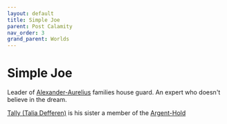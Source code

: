 ```yaml
---
layout: default
title: Simple Joe
parent: Post Calamity
nav_order: 3
grand_parent: Worlds
---
```

# Simple Joe
Leader of [Alexander-Aurelius](Alexander-Aurelius) families house guard. An expert who doesn't believe in the dream.

[Tally (Talia Defferen)](Dorna#Tally%20(Talia%20Defferen)) is his sister a member of the [Argent-Hold](Argent-Hold)